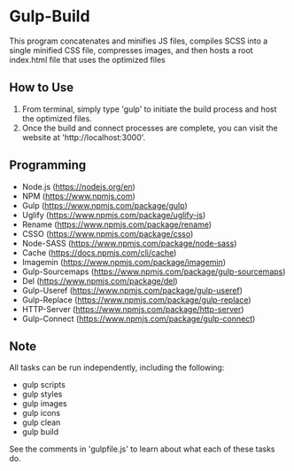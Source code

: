 # Gulp-Build
This program concatenates and minifies JS files, compiles SCSS into a single minified CSS file, compresses images, and then hosts a root index.html file that uses the optimized files

## How to Use
1. From terminal, simply type 'gulp' to initiate the build process and host the optimized files.
2. Once the build and connect processes are complete, you can visit the website at 'http://localhost:3000'.

## Programming
* Node.js (https://nodejs.org/en)
* NPM (https://www.npmjs.com)
* Gulp (https://www.npmjs.com/package/gulp)
* Uglify (https://www.npmjs.com/package/uglify-js)
* Rename (https://www.npmjs.com/package/rename)
* CSSO (https://www.npmjs.com/package/csso)
* Node-SASS (https://www.npmjs.com/package/node-sass)
* Cache (https://docs.npmjs.com/cli/cache)
* Imagemin (https://www.npmjs.com/package/imagemin)
* Gulp-Sourcemaps (https://www.npmjs.com/package/gulp-sourcemaps)
* Del (https://www.npmjs.com/package/del)
* Gulp-Useref (https://www.npmjs.com/package/gulp-useref)
* Gulp-Replace (https://www.npmjs.com/package/gulp-replace)
* HTTP-Server (https://www.npmjs.com/package/http-server)
* Gulp-Connect (https://www.npmjs.com/package/gulp-connect)

## Note
All tasks can be run independently, including the following:

* gulp scripts
* gulp styles
* gulp images
* gulp icons
* gulp clean
* gulp build

See the comments in 'gulpfile.js' to learn about what each of these tasks do.
